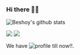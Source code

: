 ### Hi there 👋👋

![Beshoy's github stats](https://github-readme-stats.vercel.app/api?username=BeshoyHindy)

[<img src="https://img.shields.io/badge/twitter-%231DA1F2.svg?&style=for-the-badge&logo=twitter&logoColor=white" />](https://twitter.com/beshoyhindy)
[<img src="https://img.shields.io/badge/linkedin-%230077B5.svg?&style=for-the-badge&logo=linkedin&logoColor=white" />](https://linkedin.com/in/beshoyhindy)


We have  ![profile](https://gpvc.arturio.dev/beshoyhindy) till now!!.
